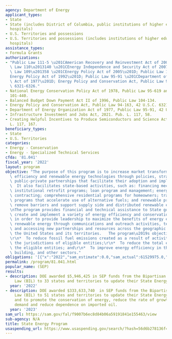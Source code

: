 ```yaml
---
agency: Department of Energy
applicant_types:
- State
- State (includes District of Columbia, public institutions of higher education and
  hospitals)
- U.S. Territories and possessions
- U.S. Territories and possessions (includes institutions of higher education and
  hospitals)
assistance_types:
- Formula Grants
authorizations:
- "Public Law 111-5 \u201CAmerican Recovery and Reinvestment Act of 2009\u201D; Public\
  \ Law 110\u2013140 \u201CEnergy Independence and Security Act of 2007\u201D; Public\
  \ Law 109\u201358 \u201CEnergy Policy Act of 2005\u201D; Public Law 102-486 \u201C\
  Energy Policy Act of 1992\u201D; Public Law 95-91 \u201CDepartment of Energy Organization\
  \ Act of 1977\u201D; Energy Policy and Conservation Act, Public Law 94-163, 42 U.S.C.\
  \ 6321-6326."
- National Energy Conservation Policy Act of 1978, Public Law 95-619 and Public Law
  101-440.
- Balanced Budget Down Payment Act II of 1996, Public Law 104-134.
- Energy Policy and Conservation Act, Public Law 94-163, 42 U.S.C. 6321-6326.
- Department of Energy Organization Act of 1977, Public Law 95-91, 42 U.S.C. 7101.
- Infrastructure Investment and Jobs Act, 2021. Pub. L. 117, 58.
- Creating Helpful Incentives to Produce Semiconductors and Science Act of 2022. Pub.
  L. 117, 167.
beneficiary_types:
- State
- U.S. Territories
categories:
- Energy - Conservation
- Energy - Specialized Technical Services
cfda: '81.041'
fiscal_year: '2022'
layout: program
objective: "The purpose of this program is to increase market transformation of energy\
  \ efficiency and renewable energy technologies through policies, strategies, and\
  \ public-private partnerships that facilitate their adoption and implementation.\
  \  It also facilitates state-based activities, such as: financing mechanisms for\
  \ institutional retrofit programs; loan program and management; energy savings performance\
  \ contracting; comprehensive residential programs for homeowners; transportation\
  \ programs that accelerate use of alternative fuels; and renewable programs that\
  \ remove barriers and support supply side and distributed renewable energy.\r\n\r\
  \nThe program provides financial and technical assistance to State governments to\
  \ create and implement a variety of energy efficiency and conservation projects\
  \ in order to provide leadership to maximize the benefits of energy efficiency and\
  \ renewable energy through communications and outreach activities, technology deployment,\
  \ and accessing new partnerships and resources across the geographic panorama of\
  \ the United States and its territories.   The program\u2019s objectives are:\r\n\
  \r\n*  To reduce fossil fuel emissions created as a result of activities within\
  \ the jurisdictions of eligible entities;\r\n*  To reduce the total energy use of\
  \ the eligible entities; and\r\n*  To improve energy efficiency in the transportation,\
  \ building, and other sectors."
obligations: '[{"x":"2022","sam_estimate":0.0,"sam_actual":61529975.0,"usa_spending_actual":62372191.52},{"x":"2023","sam_estimate":346554415.0,"sam_actual":0.0,"usa_spending_actual":369964965.87},{"x":"2024","sam_estimate":0.0,"sam_actual":0.0,"usa_spending_actual":0.0}]'
permalink: /program/81.041.html
popular_name: (SEP)
results:
- description: DOE awarded $5,946,425 in SEP funds from the Bipartisan Infrastructure
    Law (BIL) to 33 states and territories to update their State Energy Security Plans.
  year: '2022'
- description: DOE awarded $333,633,740  in SEP funds from the Bipartisan Infrastructure
    Law (BIL) to 51 states and territories to update their State Energy Security Plans
    and to promote the conservation of energy, reduce the rate of growth of energy
    demand and reduce dependence on imported oil.
  year: '2023'
sam_url: https://sam.gov/fal/f9007b6ec8d84b06a59191841e155463/view
sub-agency: N/A
title: State Energy Program
usaspending_url: https://www.usaspending.gov/search/?hash=56d6b278136f4eab7c366b8eaaf0055b
---
```

